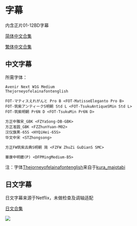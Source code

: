 # 字幕

内含正片01-12BD字幕

[简体中文合集](https://github.com/Nekomoekissaten-SUB/Nekomoekissaten-MIR-Subs/raw/master/Majotabi/Majotabi_BD_CHS.7z)

[繁体中文合集](https://github.com/Nekomoekissaten-SUB/Nekomoekissaten-MIR-Subs/raw/master/Majotabi/Majotabi_BD_CHT.7z)

## 中文字幕

所需字体：
```
Avenir Next W1G Medium
Thejorneyofelainafontenglish

FOT-マティスえれがんと Pro B <FOT-MatisseEleganto Pro B>
FOT-筑紫アンティークS明朝 Std L <FOT-TsukuAntiqueSMin Std L>
FOT-筑紫明朝 Pr6N D <FOT-TsukuMin Pr6N D>

方正中雅宋_GBK <FZYaSong-DB-GBK>
方正准圆_GBK <FZZhunYuan-M02>
汉仪旗黑-65S <HYQiHei-65S>
华文中宋 <STZhongsong>

方正FW筑紫古典S明朝 简 <FZFW ZhuZi GuDianS SMC>

華康中明體(P) <DFPMingMedium-B5>
```

注：字体[Thejorneyofelainafontenglish](https://github.com/Nekomoekissaten-SUB/Nekomoekissaten-MIR-Subs/raw/master/Majotabi/Thejorneyofelainafontenglish-Regular.ttf)来自于[kura_majotabi](https://twitter.com/kura_majotabi)

## 日文字幕

日文字幕来源于Netflix，未做检查及调轴适配

[日文合集](https://github.com/Nekomoekissaten-SUB/Nekomoekissaten-MIR-Subs/raw/master/Majotabi/Majotabi_JPN.7z)

![](https://nekomoe.pages.dev/images/2020-10/majotabi1.jpg)